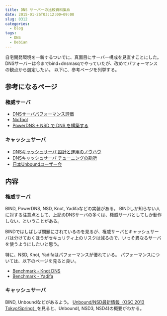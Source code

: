 ```yaml
---
title: DNS サーバーの比較資料集め
date: 2015-01-26T03:12:00+09:00
slug: 0312
categories:
  - blog
tags:
  - DNS
  - Debian
---
```


自宅開発環境を一新するついでに、真面目にサーバー構成を見直すことにした。
DNSサーバーは今までbind+dnsmasqでやっていたが、改めてパフォーマンスの観点から選定したい。
以下に、参考ページを列挙する。


## 参考になるページ
### 権威サーバ
- [DNSサーバパフォーマンス評価](http://jprs.co.jp/enum/enum_jprs/activity/pdf/N+I-20050610-C24.pdf)
- [NicTool](https://github.com/msimerson/NicTool/wiki/Install-Nameserver)
- [PowerDNS + NSD で DNS を構築する](http://blog.akagi.jp/archives/4072.html)
### キャッシュサーバ
- [DNSキャッシュサーバ 設計と運用のノウハウ](http://dnsops.jp/event/20140626/DNS-design-operation-higashi.pdf)
- [DNSキャッシュサーバ チューニングの勘所](http://www.slideshare.net/hdais/dns-32071366)
- [日本Unboundユーザー会](http://unbound.jp/unbound/)

## 内容
### 権威サーバ
BIND, PowerDNS, NSD, Knot, Yadifaなどの実装がある。
BINDしか知らない人に対する注意点として、上記のDNSサーバの多くは、権威サーバとしてしか動作しない、ということがある。

BINDではしばしば問題にされているのを見るが、権威サーバとキャッシュサーバは分けておくほうがセキュリティ上のリスクは減るので、いっそ異なるサーバを使うようにしたいと思う。

特に、NSD, Knot, Yadifaはパフォーマンスが優れている。
パフォーマンスについては、以下のページを見ると良い。

- [Benchmark - Knot DNS](https://www.knot-dns.cz/pages/benchmark.html#tab-response-rate)
- [Benchmark - Yadifa](http://www.yadifa.eu/benchmark)

### キャッシュサーバ
BIND, Unboundなどがあるよう。
[Unbound/NSD最新情報（OSC 2013 Tokyo/Spring）](http://www.slideshare.net/ttkzw/unboundnsdosc-2013-tokyospring-16708977)を見ると、Unbound(, NSD3, NSD4)の概要がわかる。





